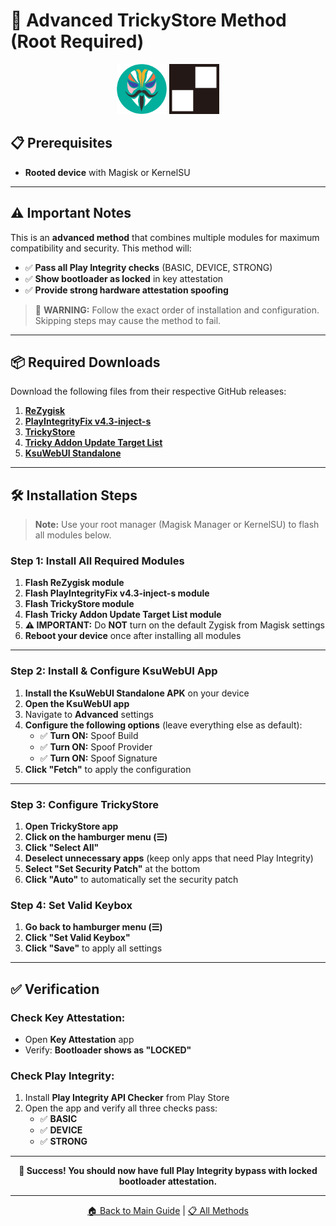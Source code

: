 # 🔧 Advanced TrickyStore Method (Root Required)

<p align="center">
  <img src="https://raw.githubusercontent.com/yadavnikhil03/Play-integrity-fix-guide/main/assets/magisk.png" width="80"/>
  <img src="https://raw.githubusercontent.com/yadavnikhil03/Play-integrity-fix-guide/main/assets/ksu.png" width="80"/>
</p>

## 📋 Prerequisites

- **Rooted device** with Magisk or KernelSU
---

## ⚠️ Important Notes

This is an **advanced method** that combines multiple modules for maximum compatibility and security. This method will:
- ✅ **Pass all Play Integrity checks** (BASIC, DEVICE, STRONG)
- ✅ **Show bootloader as locked** in key attestation
- ✅ **Provide strong hardware attestation spoofing**

> 🚨 **WARNING:** Follow the exact order of installation and configuration. Skipping steps may cause the method to fail.

---

## 📦 Required Downloads

Download the following files from their respective GitHub releases:

1. **[ReZygisk](https://github.com/PerformanC/ReZygisk/releases)** 
2. **[PlayIntegrityFix v4.3-inject-s](https://github.com/KOWX712/PlayIntegrityFix/releases/tag/v4.3-inject-s)**
3. **[TrickyStore](https://github.com/5ec1cff/TrickyStore/releases)** 
4. **[Tricky Addon Update Target List](https://github.com/KOWX712/Tricky-Addon-Update-Target-List/releases)**
5. **[KsuWebUI Standalone](https://github.com/5ec1cff/KsuWebUIStandalone/releases)**

---

## 🛠️ Installation Steps

> **Note:** Use your root manager (Magisk Manager or KernelSU) to flash all modules below.

### Step 1: Install All Required Modules

1. **Flash ReZygisk module**
2. **Flash PlayIntegrityFix v4.3-inject-s module**
3. **Flash TrickyStore module**
4. **Flash Tricky Addon Update Target List module**
5. **⚠️ IMPORTANT:** Do **NOT** turn on the default Zygisk from Magisk settings
6. **Reboot your device** once after installing all modules

---

### Step 2: Install & Configure KsuWebUI App

1. **Install the KsuWebUI Standalone APK** on your device
2. **Open the KsuWebUI app**
3. Navigate to **Advanced** settings
4. **Configure the following options** (leave everything else as default):
   - ✅ **Turn ON:** Spoof Build
   - ✅ **Turn ON:** Spoof Provider  
   - ✅ **Turn ON:** Spoof Signature
5. **Click "Fetch"** to apply the configuration

---

### Step 3: Configure TrickyStore

1. **Open TrickyStore app**
2. **Click on the hamburger menu (☰)**
3. **Click "Select All"** 
4. **Deselect unnecessary apps** (keep only apps that need Play Integrity)
5. **Select "Set Security Patch"** at the bottom
6. **Click "Auto"** to automatically set the security patch

### Step 4: Set Valid Keybox

1. **Go back to hamburger menu (☰)**
2. **Click "Set Valid Keybox"**
3. **Click "Save"** to apply all settings

---

## ✅ Verification

### Check Key Attestation:
- Open **Key Attestation** app
- Verify: **Bootloader shows as "LOCKED"**

### Check Play Integrity:
1. Install **Play Integrity API Checker** from Play Store
2. Open the app and verify all three checks pass:
   - ✅ **BASIC**
   - ✅ **DEVICE** 
   - ✅ **STRONG**

---

<p align="center">
  <strong>🎉 Success! You should now have full Play Integrity bypass with locked bootloader attestation.</strong>
</p>

---

<p align="center">
  <a href="../README.md">🏠 Back to Main Guide</a> | 
  <a href="full_guide.md">📋 All Methods</a>
</p>
